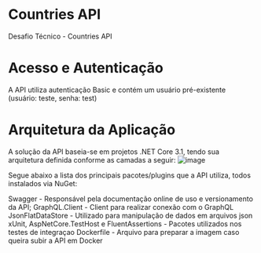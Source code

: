 # Countries API
Desafio Técnico - Countries API

# Acesso e Autenticação
A API utiliza autenticação Basic e contém um usuário pré-existente (usuário: teste, senha: test) 

# Arquitetura da Aplicação
A solução da API baseia-se em projetos .NET Core 3.1, tendo sua arquitetura definida conforme as camadas a seguir:
![image](https://user-images.githubusercontent.com/23639567/116620225-ea966980-a917-11eb-8bbe-bbe85729c9bf.png)

Segue abaixo a lista dos principais pacotes/plugins que a API utiliza, todos instalados via NuGet:

Swagger - Responsável pela documentação online de uso e versionamento da API;
GraphQL.Client - Client para realizar conexão com o GraphQL
JsonFlatDataStore - Utilizado para manipulação de dados em arquivos json
xUnit, AspNetCore.TestHost e FluentAssertions - Pacotes utilizados nos testes de integraçao
Dockerfile - Arquivo para preparar a imagem caso queira subir a API em Docker
